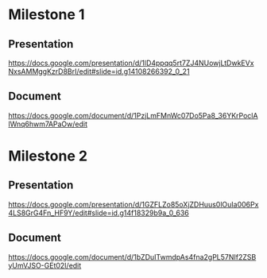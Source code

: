 # Milestone 1

## Presentation
https://docs.google.com/presentation/d/1lD4ppqq5rt7ZJ4NUowjLtDwkEVxNxsAMMggKzrD8BrI/edit#slide=id.g14108266392_0_21

## Document
https://docs.google.com/document/d/1PzjLmFMnWc07Do5Pa8_36YKrPoclAlWnq6hwm7APaOw/edit

# Milestone 2

## Presentation
https://docs.google.com/presentation/d/1GZFLZo85oXjZDHuus0lOuIa006Px4LS8GrG4Fn_HF9Y/edit#slide=id.g14f18329b9a_0_636

## Document
https://docs.google.com/document/d/1bZDuITwmdpAs4fna2gPL57NIf2ZSByUmVJSO-GEt02I/edit



